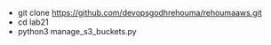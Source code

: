 - git clone https://github.com/devopsgodhrehouma/rehoumaaws.git
- cd lab21
- python3 manage_s3_buckets.py
